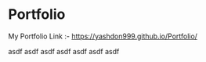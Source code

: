 # Portfolio
My Portfolio Link :-
https://yashdon999.github.io/Portfolio/

asdf
asdf
asdf
asdf
asdf
asdf
asdf
